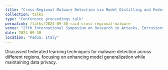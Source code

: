 ```yaml
---
title: "Cross-Regional Malware Detection via Model Distilling and Federated Learning"
collection: talks
type: "Conference proceedings talk"
permalink: /talks/2024-09-30-raid-cross-regional-malware
venue: "27th International Symposium on Research in Attacks, Intrusions and Defenses (RAID)"
date: 2024-09-30
location: "Padua, Italy"
---
```


Discussed federated learning techniques for malware detection across different regions, focusing on enhancing model generalization while maintaining data privacy.
